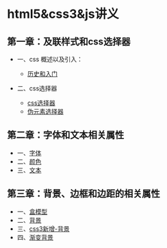 # html5&css3&js讲义
## 第一章：及联样式和css选择器
- 一、css 概述以及引入：
   - [历史和入门](./summary.md)

- 二、css选择器
    - [css选择器](./selector.md)
    - [伪元素选择器](./pseudo.selector.md)

## 第二章：字体和文本相关属性
- 一、[字体](./typeface.md)
- 二、[颜色](./color.md)
- 三、[文本](./text.md)

## 第三章：背景、边框和边距的相关属性
- 一、[盒模型](./box.md)
- 二、[背景](./background.md)
- 三、[css3新增-背景](./css3-background.md)
- 四、[渐变背景](./gradients-background.md)